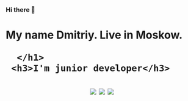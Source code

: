 ### Hi there 👋
<div>
<h1>
My name Dmitriy. Live in Moskow.

      </h1>
     <h3>I'm junior developer</h3>

<p align="center">
      <img src ="https://img.shields.io/badge/вконтакте-%232E87FB.svg?&style=for-the-badge&logo=vk&logoColor=white">
       <img src ="https://img.shields.io/badge/Telegram-2CA5E0?style=for-the-badge&logo=telegram&logoColor=white">
       <img src ="https://img.shields.io/badge/WhatsApp-25D366?style=for-the-badge&logo=whatsapp&logoColor=white">
      </p>
</div>

<!--
**Chert166/Chert166** is a ✨ _special_ ✨ repository because its `README.md` (this file) appears on your GitHub profile.

Here are some ideas to get you started:

- 🔭 I’m currently working on ...
- 🌱 I’m currently learning ...
- 👯 I’m looking to collaborate on ...
- 🤔 I’m looking for help with ...
- 💬 Ask me about ...
- 📫 How to reach me: ...
- 😄 Pronouns: ...
- ⚡ Fun fact: ...
-->
